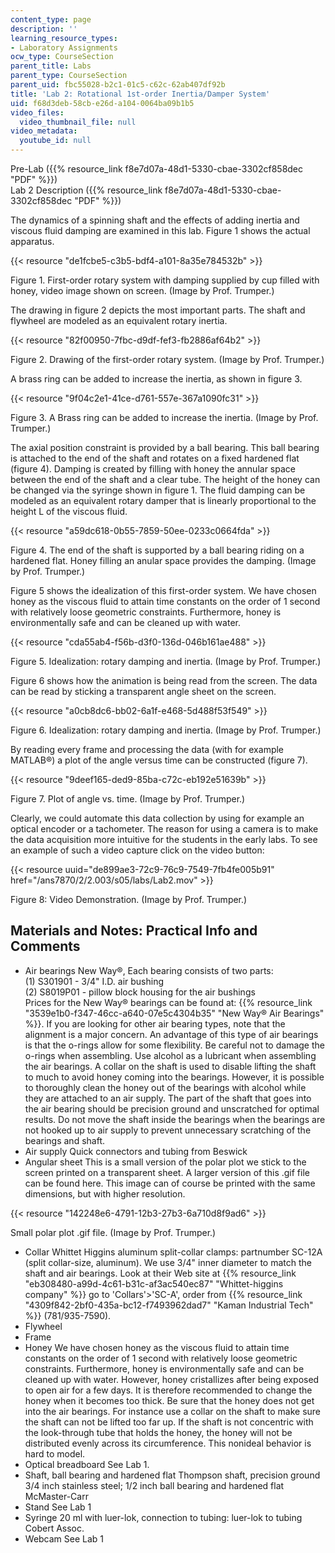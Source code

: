 ```yaml
---
content_type: page
description: ''
learning_resource_types:
- Laboratory Assignments
ocw_type: CourseSection
parent_title: Labs
parent_type: CourseSection
parent_uid: fbc55028-b2c1-01c5-c62c-62ab407df92b
title: 'Lab 2: Rotational 1st-order Inertia/Damper System'
uid: f68d3deb-58cb-e26d-a104-0064ba09b1b5
video_files:
  video_thumbnail_file: null
video_metadata:
  youtube_id: null
---
```


Pre-Lab ({{% resource_link f8e7d07a-48d1-5330-cbae-3302cf858dec "PDF" %}})  
Lab 2 Description ({{% resource_link f8e7d07a-48d1-5330-cbae-3302cf858dec "PDF" %}})

The dynamics of a spinning shaft and the effects of adding inertia and viscous fluid damping are examined in this lab. Figure 1 shows the actual apparatus.

{{< resource "de1fcbe5-c3b5-bdf4-a101-8a35e784532b" >}}

Figure 1. First-order rotary system with damping supplied by cup filled with honey, video image shown on screen. (Image by Prof. Trumper.)

The drawing in figure 2 depicts the most important parts. The shaft and flywheel are modeled as an equivalent rotary inertia.

{{< resource "82f00950-7fbc-d9df-fef3-fb2886af64b2" >}}

Figure 2. Drawing of the first-order rotary system. (Image by Prof. Trumper.)

A brass ring can be added to increase the inertia, as shown in figure 3.

{{< resource "9f04c2e1-41ce-d761-557e-367a1090fc31" >}}

Figure 3. A Brass ring can be added to increase the inertia. (Image by Prof. Trumper.)

The axial position constraint is provided by a ball bearing. This ball bearing is attached to the end of the shaft and rotates on a fixed hardened flat (figure 4). Damping is created by filling with honey the annular space between the end of the shaft and a clear tube. The height of the honey can be changed via the syringe shown in figure 1. The fluid damping can be modeled as an equivalent rotary damper that is linearly proportional to the height L of the viscous fluid.

{{< resource "a59dc618-0b55-7859-50ee-0233c0664fda" >}}

Figure 4. The end of the shaft is supported by a ball bearing riding on a hardened flat. Honey filling an anular space provides the damping. (Image by Prof. Trumper.)

Figure 5 shows the idealization of this first-order system. We have chosen honey as the viscous fluid to attain time constants on the order of 1 second with relatively loose geometric constraints. Furthermore, honey is environmentally safe and can be cleaned up with water.

{{< resource "cda55ab4-f56b-d3f0-136d-046b161ae488" >}}

Figure 5. Idealization: rotary damping and inertia. (Image by Prof. Trumper.)

Figure 6 shows how the animation is being read from the screen. The data can be read by sticking a transparent angle sheet on the screen.

{{< resource "a0cb8dc6-bb02-6a1f-e468-5d488f53f549" >}}

Figure 6. Idealization: rotary damping and inertia. (Image by Prof. Trumper.)

By reading every frame and processing the data (with for example MATLAB®) a plot of the angle versus time can be constructed (figure 7).

{{< resource "9deef165-ded9-85ba-c72c-eb192e51639b" >}}

Figure 7. Plot of angle vs. time. (Image by Prof. Trumper.)

Clearly, we could automate this data collection by using for example an optical encoder or a tachometer. The reason for using a camera is to make the data acquisition more intuitive for the students in the early labs. To see an example of such a video capture click on the video button:

{{< resource uuid="de899ae3-72c9-76c9-7549-7fb4fe005b91" href="/ans7870/2/2.003/s05/labs/Lab2.mov" >}}

Figure 8: Video Demonstration. (Image by Prof. Trumper.)

Materials and Notes: Practical Info and Comments
------------------------------------------------

*   Air bearings New Way®, Each bearing consists of two parts:  
    (1) S301901 - 3/4" I.D. air bushing  
    (2) S8019P01 - pillow block housing for the air bushings  
    Prices for the New Way® bearings can be found at: {{% resource_link "3539e1b0-f347-46cc-a640-07e5c4304b35" "New Way® Air Bearings" %}}. If you are looking for other air bearing types, note that the alignment is a major concern. An advantage of this type of air bearings is that the o-rings allow for some flexibility. Be careful not to damage the o-rings when assembling. Use alcohol as a lubricant when assembling the air bearings. A collar on the shaft is used to disable lifting the shaft to much to avoid honey coming into the bearings. However, it is possible to thoroughly clean the honey out of the bearings with alcohol while they are attached to an air supply. The part of the shaft that goes into the air bearing should be precision ground and unscratched for optimal results. Do not move the shaft inside the bearings when the bearings are not hooked up to air supply to prevent unnecessary scratching of the bearings and shaft.
*   Air supply Quick connectors and tubing from Beswick
*   Angular sheet This is a small version of the polar plot we stick to the screen printed on a transparent sheet. A larger version of this .gif file can be found here. This image can of course be printed with the same dimensions, but with higher resolution.

{{< resource "142248e6-4791-12b3-27b3-6a710d8f9ad6" >}}

Small polar plot .gif file. (Image by Prof. Trumper.)

*   Collar Whittet Higgins aluminum split-collar clamps: partnumber SC-12A (split collar-size, aluminum). We use 3/4" inner diameter to match the shaft and air bearings. Look at their Web site at {{% resource_link "eb308480-a99d-4c61-b31c-af3ac540ec87" "Whittet-higgins company" %}} go to 'Collars'>'SC-A', order from {{% resource_link "4309f842-2bf0-435a-bc12-f7493962dad7" "Kaman Industrial Tech" %}} (781/935-7590).
*   Flywheel
*   Frame
*   Honey We have chosen honey as the viscous fluid to attain time constants on the order of 1 second with relatively loose geometric constraints. Furthermore, honey is environmentally safe and can be cleaned up with water. However, honey cristallizes after being exposed to open air for a few days. It is therefore recommended to change the honey when it becomes too thick. Be sure that the honey does not get into the air bearings. For instance use a collar on the shaft to make sure the shaft can not be lifted too far up. If the shaft is not concentric with the look-through tube that holds the honey, the honey will not be distributed evenly across its circumference. This nonideal behavior is hard to model.
*   Optical breadboard See Lab 1.
*   Shaft, ball bearing and hardened flat Thompson shaft, precision ground 3/4 inch stainless steel; 1/2 inch ball bearing and hardened flat McMaster-Carr
*   Stand See Lab 1
*   Syringe 20 ml with luer-lok, connection to tubing: luer-lok to tubing Cobert Assoc.
*   Webcam See Lab 1